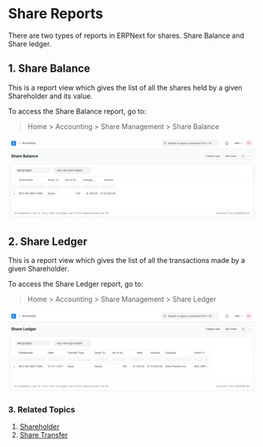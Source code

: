 
# Share Reports


There are two types of reports in ERPNext for shares. Share Balance and Share ledger.


## 1. Share Balance


This is a report view which gives the list of all the shares held by a given Shareholder and its value.


To access the Share Balance report, go to:



> 
> Home > Accounting > Share Management > Share Balance
> 
> 
> 


![Share Balance Report](/files/share-balance-report.png)


## 2. Share Ledger


This is a report view which gives the list of all the transactions made by a given Shareholder.


To access the Share Ledger report, go to:



> 
> Home > Accounting > Share Management > Share Ledger
> 
> 
> 


![Share Ledger Report](/files/share-ledger-report.png)


### 3. Related Topics


1. [Shareholder](/docs/v13/user/manual/en/accounts/shareholder)
2. [Share Transfer](/docs/v13/user/manual/en/accounts/share-transfer)


